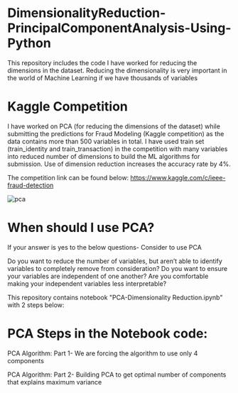 # DimensionalityReduction-PrincipalComponentAnalysis-Using-Python


This repository includes the code I have worked for reducing the dimensions in the dataset. Reducing the dimensionality is very important in the world of Machine Learning if we have thousands of variables

# Kaggle Competition

I have worked on PCA (for reducing the dimensions of the dataset) while submitting the predictions for Fraud Modeling (Kaggle competition) as the data contains more than 500 variables in total. I have used train set (train_identity and train_transaction) in the competition with many variables into reduced number of dimensions to build the ML algorithms for submission. Use of dimension reduction increases the accuracy rate by 4%.

The competition link can be found below:
https://www.kaggle.com/c/ieee-fraud-detection

![pca](https://user-images.githubusercontent.com/65406908/89065049-0d6c0100-d339-11ea-9e8c-61a0063c1f97.jpg)


# When should I use PCA?
If your answer is yes to the below questions- Consider to use PCA

Do you want to reduce the number of variables, but aren’t able to identify variables to completely remove from consideration?
Do you want to ensure your variables are independent of one another?
Are you comfortable making your independent variables less interpretable?


This repository contains notebook "PCA-Dimensionality Reduction.ipynb" with 2 steps below:

# PCA Steps in the Notebook code:

PCA Algorithm: Part 1- We are forcing the algorithm to use only 4 components

PCA Algorithm: Part 2- Building PCA to get optimal number of components that explains maximum variance
